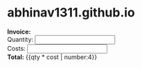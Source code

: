 # abhinav1311.github.io

<html ng-app>
  <head>
    <title>My AngularJS App</title>
    <script src="angular.min.js"></script>
  </head>
  <body>
  <div ng-app >
  <b>Invoice:</b>
  <div>
    Quantity: <input type="number" min="0" ng-model="qty">
  </div>
  <div>
    Costs: <input type="number" min="0" ng-model="cost">
  </div>
  <div>
    <b>Total:</b> {{qty * cost | number:4}}
  </div>
</div>
  </body>
</html>
